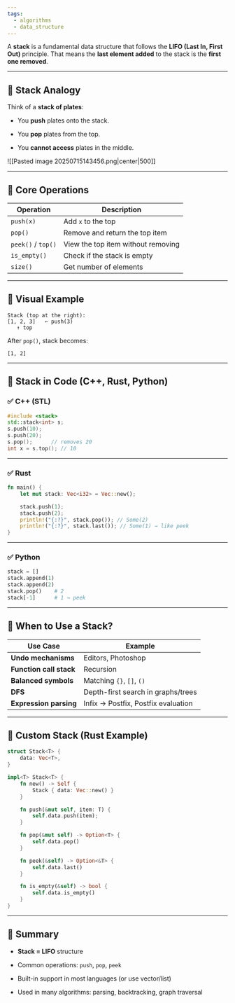 ```yaml
---
tags:
  - algorithms
  - data_structure
---
```


A **stack** is a fundamental data structure that follows the **LIFO (Last In, First Out)** principle. That means the **last element added** to the stack is the **first one removed**.

---

## 🔹 Stack Analogy

Think of a **stack of plates**:

- You **push** plates onto the stack.
    
- You **pop** plates from the top.
    
- You **cannot access** plates in the middle.
    
![[Pasted image 20250715143456.png|center|500]]

---

## 🔸 Core Operations

|Operation|Description|
|---|---|
|`push(x)`|Add `x` to the top|
|`pop()`|Remove and return the top item|
|`peek()` / `top()`|View the top item without removing|
|`is_empty()`|Check if the stack is empty|
|`size()`|Get number of elements|

---

## 🔹 Visual Example

```text
Stack (top at the right):
[1, 2, 3]   ← push(3)
   ↑ top
```

After `pop()`, stack becomes:

```text
[1, 2]
```

---

## 🔹 Stack in Code (C++, Rust, Python)

### ✅ C++ (STL)

```cpp
#include <stack>
std::stack<int> s;
s.push(10);
s.push(20);
s.pop();      // removes 20
int x = s.top(); // 10
```

---

### ✅ Rust

```rust
fn main() {
    let mut stack: Vec<i32> = Vec::new();

    stack.push(1);
    stack.push(2);
    println!("{:?}", stack.pop()); // Some(2)
    println!("{:?}", stack.last()); // Some(1) → like peek
}
```

---

### ✅ Python

```python
stack = []
stack.append(1)
stack.append(2)
stack.pop()    # 2
stack[-1]      # 1 → peek
```

---

## 🔹 When to Use a Stack?

|Use Case|Example|
|---|---|
|**Undo mechanisms**|Editors, Photoshop|
|**Function call stack**|Recursion|
|**Balanced symbols**|Matching `{}`, `[]`, `()`|
|**DFS**|Depth-first search in graphs/trees|
|**Expression parsing**|Infix → Postfix, Postfix evaluation|

---

## 🔹 Custom Stack (Rust Example)

```rust
struct Stack<T> {
    data: Vec<T>,
}

impl<T> Stack<T> {
    fn new() -> Self {
        Stack { data: Vec::new() }
    }

    fn push(&mut self, item: T) {
        self.data.push(item);
    }

    fn pop(&mut self) -> Option<T> {
        self.data.pop()
    }

    fn peek(&self) -> Option<&T> {
        self.data.last()
    }

    fn is_empty(&self) -> bool {
        self.data.is_empty()
    }
}
```

---

## 🔸 Summary

- **Stack = LIFO** structure
    
- Common operations: `push`, `pop`, `peek`
    
- Built-in support in most languages (or use vector/list)
    
- Used in many algorithms: parsing, backtracking, graph traversal
    
